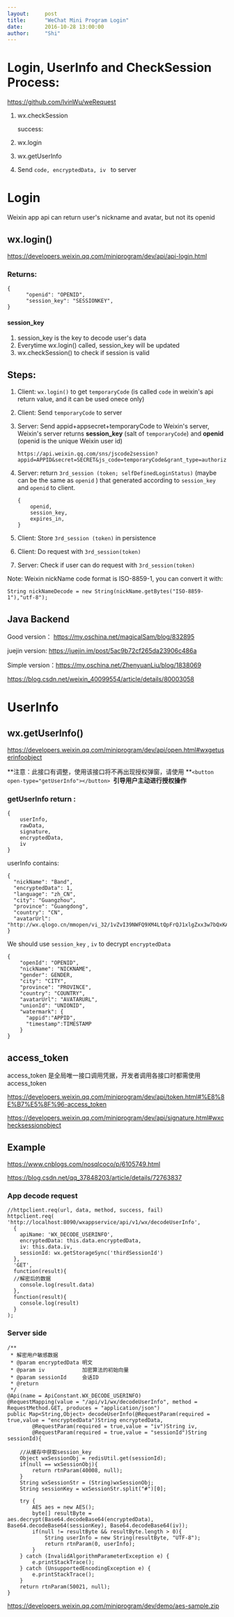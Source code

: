 ```yaml
---
layout:     post
title:      "WeChat Mini Program Login"
date:       2016-10-28 13:00:00
author:     "Shi"
---
```


# Login, UserInfo and CheckSession Process:

https://github.com/IvinWu/weRequest

1. wx.checkSession 

   success: 

2. wx.login

3. wx.getUserInfo

4. Send `code, encryptedData, iv ` to server

# Login 

Weixin app api can return user's nickname and avatar, but not its openid

## **wx.login**()

https://developers.weixin.qq.com/miniprogram/dev/api/api-login.html

### Returns:

```
{
      "openid": "OPENID",
      "session_key": "SESSIONKEY",
}
```



#### **session_key**

1. session_key is the key to decode user's data
2. Everytime wx.login() called, session_key will be updated
3. wx.checkSession() to check if session is valid

## Steps:

1. Client: `wx.login()` to get `temporaryCode` (is called `code` in weixin's api return value, and it can be used onece only)

2. Client: Send  `temporaryCode`  to server

3. Server: Send appid+appsecret+temporaryCode to Weixin's server, Weixin's server returns **session_key** (salt of `temporaryCode`) and **openid** (openid is the unique Weixin user id)

   ```
   https://api.weixin.qq.com/sns/jscode2session?appid=APPID&secret=SECRET&js_code=temporaryCode&grant_type=authorization_code
   ```

4. Server: return `3rd_session (token; selfDefinedLoginStatus)` (maybe can be the same as `openid` ) that generated according to `session_key` and `openid` to client. 

   ```
   {
       openid,
       session_key,
       expires_in,
   }
   ```

5. Client: Store  `3rd_session (token)` in persistence 

6. Client: Do request with   `3rd_session(token)` 

7. Server: Check if user can do request with  `3rd_session(token)` 



Note:  Weixin nickName code format is ISO-8859-1, you can convert it with:

```
String nickNameDecode = new String(nickName.getBytes("ISO-8859-1"),"utf-8");
```


## Java Backend

Good version： https://my.oschina.net/magicalSam/blog/832895

juejin version: https://juejin.im/post/5ac9b72cf265da23906c486a

Simple version：https://my.oschina.net/ZhenyuanLiu/blog/1838069

https://blog.csdn.net/weixin_40099554/article/details/80003058



# UserInfo


## **wx.getUserInfo()**

https://developers.weixin.qq.com/miniprogram/dev/api/open.html#wxgetuserinfoobject

**注意：此接口有调整，使用该接口将不再出现授权弹窗，请使用 **`<button open-type="getUserInfo"></button> `**引导用户主动进行授权操作**

###  getUserInfo return :

```
{
    userInfo,
    rawData,
    signature,
    encryptedData,
    iv
}
```

userInfo contains:

```
{
  "nickName": "Band",
  "encryptedData": 1,
  "language": "zh_CN",
  "city": "Guangzhou",
  "province": "Guangdong",
  "country": "CN",
  "avatarUrl": "http://wx.qlogo.cn/mmopen/vi_32/1vZvI39NWFQ9XM4LtQpFrQJ1xlgZxx3w7bQxKARol6503Iuswjjn6nIGBiaycAjAtpujxyzYsrztuuICqIM5ibXQ/0"
}
```



We should use  `session_key` , `iv` to decrypt `encryptedData`

```
{
    "openId": "OPENID",
    "nickName": "NICKNAME",
    "gender": GENDER,
    "city": "CITY",
    "province": "PROVINCE",
    "country": "COUNTRY",
    "avatarUrl": "AVATARURL",
    "unionId": "UNIONID",
    "watermark": {
      "appid":"APPID",
      "timestamp":TIMESTAMP
    }
}
```

 

## access_token

access_token 是全局唯一接口调用凭据，开发者调用各接口时都需使用 access_token

https://developers.weixin.qq.com/miniprogram/dev/api/token.html#%E8%8E%B7%E5%8F%96-access_token

https://developers.weixin.qq.com/miniprogram/dev/api/signature.html#wxchecksessionobject

## Example

https://www.cnblogs.com/nosqlcoco/p/6105749.html

https://blog.csdn.net/qq_37848203/article/details/72763837

### App decode request

```
//httpclient.req(url, data, method, success, fail)
httpclient.req(
'http://localhost:8090/wxappservice/api/v1/wx/decodeUserInfo',
  {
    apiName: 'WX_DECODE_USERINFO',
    encryptedData: this.data.encryptedData,
    iv: this.data.iv,
    sessionId: wx.getStorageSync('thirdSessionId')
  },
  'GET',
  function(result){
  //解密后的数据
    console.log(result.data)
  },
  function(result){
    console.log(result)
  }
);
```

### Server side

```
/**
 * 解密用户敏感数据
 * @param encryptedData 明文
 * @param iv            加密算法的初始向量
 * @param sessionId     会话ID
 * @return
 */
@Api(name = ApiConstant.WX_DECODE_USERINFO)
@RequestMapping(value = "/api/v1/wx/decodeUserInfo", method = RequestMethod.GET, produces = "application/json")
public Map<String,Object> decodeUserInfo(@RequestParam(required = true,value = "encryptedData")String encryptedData,
        @RequestParam(required = true,value = "iv")String iv,
        @RequestParam(required = true,value = "sessionId")String sessionId){

    //从缓存中获取session_key
    Object wxSessionObj = redisUtil.get(sessionId);
    if(null == wxSessionObj){
        return rtnParam(40008, null);
    }
    String wxSessionStr = (String)wxSessionObj;
    String sessionKey = wxSessionStr.split("#")[0];

    try {
        AES aes = new AES();
        byte[] resultByte = aes.decrypt(Base64.decodeBase64(encryptedData), Base64.decodeBase64(sessionKey), Base64.decodeBase64(iv));
        if(null != resultByte && resultByte.length > 0){
            String userInfo = new String(resultByte, "UTF-8");
            return rtnParam(0, userInfo);
        }
    } catch (InvalidAlgorithmParameterException e) {
        e.printStackTrace();
    } catch (UnsupportedEncodingException e) {
        e.printStackTrace();
    }
    return rtnParam(50021, null);
}
```

https://developers.weixin.qq.com/miniprogram/dev/demo/aes-sample.zip